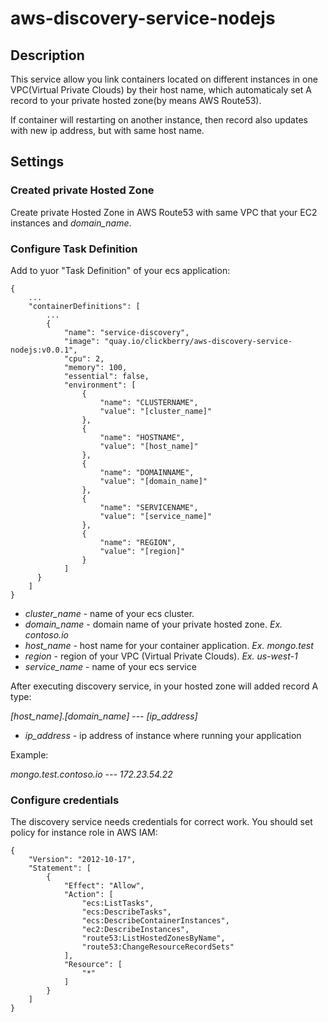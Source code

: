 # aws-discovery-service-nodejs

## Description
This service allow you link containers located on different instances in one VPC(Virtual Private Clouds) by their host name, which automaticaly set A record to your private hosted zone(by means AWS Route53).

If container will restarting on another instance, then record also updates with new ip address, but with same host name.

## Settings
### Created private Hosted Zone
Create private Hosted Zone in AWS Route53 with same VPC that your EC2 instances and *domain_name*.

### Configure Task Definition
Add to yuor "Task Definition" of your ecs application:
```
{
    ...
    "containerDefinitions": [
        ...
        {
            "name": "service-discovery",
            "image": "quay.io/clickberry/aws-discovery-service-nodejs:v0.0.1",
            "cpu": 2,
            "memory": 100,
            "essential": false,
            "environment": [
                {
                    "name": "CLUSTERNAME",
                    "value": "[cluster_name]"
                },
                {
                    "name": "HOSTNAME",
                    "value": "[host_name]"
                },
                {
                    "name": "DOMAINNAME",
                    "value": "[domain_name]"
                },
                {
                    "name": "SERVICENAME",
                    "value": "[service_name]"
                },
                {
                    "name": "REGION",
                    "value": "[region]"
                }
            ]
      }
    ]
}
```

* *cluster_name* - name of your ecs cluster.
* *domain_name* - domain name of your private hosted zone. *Ex. contoso.io*
* *host_name* - host name for your container application. *Ex. mongo.test*
* *region* - region of your VPC (Virtual Private Clouds). *Ex. us-west-1*
* *service_name* - name of your ecs service

After executing discovery service, in your hosted zone will added record A type:

*[host_name].[domain_name]* --- *[ip_address]*    
* *ip_address* - ip address of instance where running your application

Example:

*mongo.test.contoso.io --- 172.23.54.22*

### Configure credentials
The discovery service needs credentials for correct work. You should set policy for instance role in AWS IAM:
```
{
    "Version": "2012-10-17",
    "Statement": [
        {
            "Effect": "Allow",
            "Action": [
                "ecs:ListTasks",
                "ecs:DescribeTasks",
                "ecs:DescribeContainerInstances",
                "ec2:DescribeInstances",
                "route53:ListHostedZonesByName",
                "route53:ChangeResourceRecordSets"
            ],
            "Resource": [
                "*"
            ]
        }
    ]
}
```

